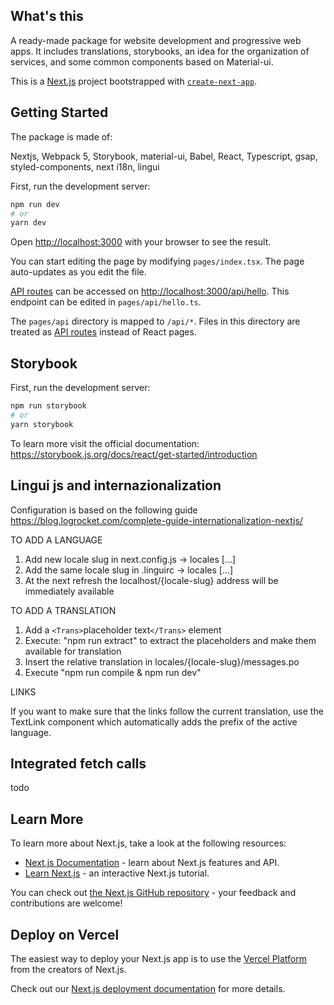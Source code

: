 ## What's this

A ready-made package for website development and progressive web apps. It includes translations, storybooks, an idea for the organization of services, and some common components based on Material-ui.

This is a [Next.js](https://nextjs.org/) project bootstrapped with [`create-next-app`](https://github.com/vercel/next.js/tree/canary/packages/create-next-app).


## Getting Started
The package is made of:

Nextjs, Webpack 5, Storybook, material-ui, Babel, React, Typescript, gsap, styled-components, next i18n, lingui


First, run the development server:

```bash
npm run dev
# or
yarn dev
```

Open [http://localhost:3000](http://localhost:3000) with your browser to see the result.

You can start editing the page by modifying `pages/index.tsx`. The page auto-updates as you edit the file.

[API routes](https://nextjs.org/docs/api-routes/introduction) can be accessed on [http://localhost:3000/api/hello](http://localhost:3000/api/hello). This endpoint can be edited in `pages/api/hello.ts`.

The `pages/api` directory is mapped to `/api/*`. Files in this directory are treated as [API routes](https://nextjs.org/docs/api-routes/introduction) instead of React pages.

## Storybook

First, run the development server:

```bash
npm run storybook
# or
yarn storybook
```

To learn more visit the official documentation: https://storybook.js.org/docs/react/get-started/introduction


## Lingui js and internazionalization
Configuration is based on the following guide
https://blog.logrocket.com/complete-guide-internationalization-nextjs/

TO ADD A LANGUAGE
1. Add new locale slug in next.config.js -> locales [...]
2. Add the same locale slug in .linguirc -> locales [...]
3. At the next refresh the localhost/{locale-slug} address will be immediately available

TO ADD A TRANSLATION
1. Add a `<Trans>`placeholder text`</Trans>` element
2. Execute: "npm run extract" to extract the placeholders and make them available for translation
3. Insert the relative translation in locales/{locale-slug}/messages.po
4. Execute "npm run compile & npm run dev"

LINKS

If you want to make sure that the links follow the current translation, use the TextLink component which automatically adds the prefix of the active language.

## Integrated fetch calls
todo


## Learn More

To learn more about Next.js, take a look at the following resources:

- [Next.js Documentation](https://nextjs.org/docs) - learn about Next.js features and API.
- [Learn Next.js](https://nextjs.org/learn) - an interactive Next.js tutorial.

You can check out [the Next.js GitHub repository](https://github.com/vercel/next.js/) - your feedback and contributions are welcome!

## Deploy on Vercel

The easiest way to deploy your Next.js app is to use the [Vercel Platform](https://vercel.com/new?utm_medium=default-template&filter=next.js&utm_source=create-next-app&utm_campaign=create-next-app-readme) from the creators of Next.js.

Check out our [Next.js deployment documentation](https://nextjs.org/docs/deployment) for more details.

